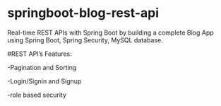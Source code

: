 # springboot-blog-rest-api
Real-time REST APIs with Spring Boot by building a complete Blog App using Spring Boot, Spring Security, MySQL database.


#REST API’s Features:

-Pagination and Sorting

-Login/Signin and Signup

-role based security


